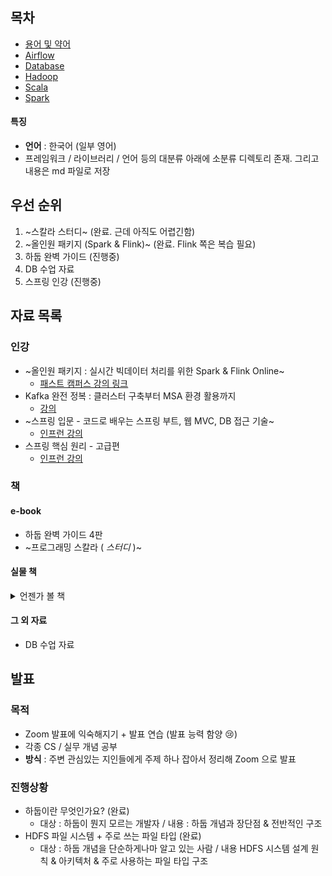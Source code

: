## 목차
- [용어 및 약어](용어_및_약어.md)
- [Airflow](https://github.com/TimidLion/study/tree/main/airflow)
- [Database](https://github.com/TimidLion/study/tree/main/database)
- [Hadoop](https://github.com/TimidLion/study/tree/main/hadoop)
- [Scala](https://github.com/TimidLion/study/tree/main/scala)
- [Spark](https://github.com/TimidLion/study/tree/main/spark)

#### 특징
- **언어** : 한국어 (일부 영어)
- 프레임워크 / 라이브러리 / 언어 등의 대분류 아래에 소분류 디렉토리 존재. 그리고 내용은 md 파일로 저장

## 우선 순위

1. ~스칼라 스터디~ (완료. 근데 아직도 어렵긴함)
2. ~올인원 패키지 (Spark & Flink)~ (완료. Flink 쪽은 복습 필요)
3. 하둡 완벽 가이드 (진행중)
4. DB 수업 자료
5. 스프링 인강 (진행중)

## 자료 목록

### 인강
- ~올인원 패키지 : 실시간 빅데이터 처리를 위한 Spark & Flink Online~
    - [패스트 캠퍼스 강의 링크](https://fastcampus.co.kr/courses/206813/clips/)
- Kafka 완전 정복 : 클러스터 구축부터 MSA 환경 활용까지
    - [강의](https://fastcampus.co.kr/courses/207099/clips/)
- ~스프링 입문 - 코드로 배우는 스프링 부트, 웹 MVC, DB 접근 기술~
    - [인프런 강의](https://www.inflearn.com/course/%EC%8A%A4%ED%94%84%EB%A7%81-%EC%9E%85%EB%AC%B8-%EC%8A%A4%ED%94%84%EB%A7%81%EB%B6%80%ED%8A%B8/dashboard)
- 스프링 핵심 원리 - 고급편
    - [인프런 강의](https://www.inflearn.com/course/%EC%8A%A4%ED%94%84%EB%A7%81-%ED%95%B5%EC%8B%AC-%EC%9B%90%EB%A6%AC-%EA%B3%A0%EA%B8%89%ED%8E%B8/dashboard)
    
### 책

#### e-book
- 하둡 완벽 가이드 4판
- ~프로그래밍 스칼라 ( _스터디_ )~

#### 실물 책
<details>
<summary>언젠가 볼 책</summary>

- 클린 코딩
- 클린 아키텍처
- 디자인 패턴
- 자바 책들...
- 스프링 책
</details>

#### 그 외 자료
- DB 수업 자료

## 발표

### 목적
* Zoom 발표에 익숙해지기 + 발표 연습 (발표 능력 함양 :cry:)
* 각종 CS / 실무 개념 공부
* **방식** : 주변 관심있는 지인들에게 주제 하나 잡아서 정리해 Zoom 으로 발표

### 진행상황

- 하둡이란 무엇인가요? (완료)
  - 대상 : 하둡이 뭔지 모르는 개발자 / 내용 : 하둡 개념과 장단점 & 전반적인 구조
- HDFS 파일 시스템 + 주로 쓰는 파일 타입 (완료)
  - 대상 : 하둡 개념을 단순하게나마 알고 있는 사람 / 내용 HDFS 시스템 설계 원칙 & 아키텍처 & 주로 사용하는 파일 타입 구조
  
